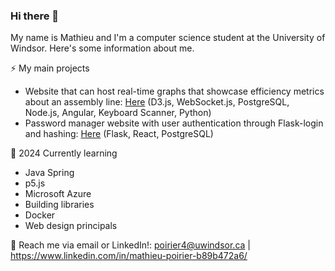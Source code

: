 ### Hi there 👋

My name is Mathieu and I'm a computer science student at the University of Windsor. Here's some information about me.

⚡ My main projects
- Website that can host real-time graphs that showcase efficiency metrics about an assembly line: [Here](github.com/Mathieu-Poirier/assemblyLineEfficiencyTool) (D3.js, WebSocket.js, PostgreSQL, Node.js, Angular, Keyboard Scanner, Python)
- Password manager website with user authentication through Flask-login and hashing: [Here](github.com/Mathieu-Poirier/Password-Manager) (Flask, React, PostgreSQL)

🌱 2024 Currently learning
- Java Spring
- p5.js
- Microsoft Azure
- Building libraries
- Docker
- Web design principals

💬 Reach me via email or LinkedIn!: poirier4@uwindsor.ca | https://www.linkedin.com/in/mathieu-poirier-b89b472a6/

<!--
**Mathieu-Poirier/Mathieu-Poirier** is a ✨ _special_ ✨ repository because its `README.md` (this file) appears on your GitHub profile.

Here are some ideas to get you started:

- 🔭 I’m currently working on ...
- 🌱 I’m currently learning ...
- 👯 I’m looking to collaborate on ...
- 🤔 I’m looking for help with ...
- 💬 Ask me about ...
- 📫 How to reach me: ...
- 😄 Pronouns: ...
- ⚡ Fun fact: ...
-->
